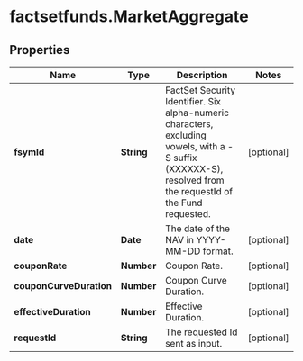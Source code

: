 # factsetfunds.MarketAggregate

## Properties

Name | Type | Description | Notes
------------ | ------------- | ------------- | -------------
**fsymId** | **String** | FactSet Security Identifier. Six alpha-numeric characters, excluding vowels, with a -S suffix (XXXXXX-S), resolved from the requestId of the Fund requested. | [optional] 
**date** | **Date** | The date of the NAV in YYYY-MM-DD format. | [optional] 
**couponRate** | **Number** | Coupon Rate. | [optional] 
**couponCurveDuration** | **Number** | Coupon Curve Duration. | [optional] 
**effectiveDuration** | **Number** | Effective Duration. | [optional] 
**requestId** | **String** | The requested Id sent as input. | [optional] 


